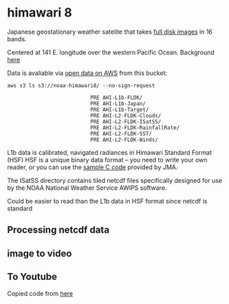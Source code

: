 # himawari 8
Japanese geostationary weather satelite that takes [full disk images](https://himawari8.nict.go.jp/) in 16 bands.

Centered at 141 E. longitude over the western Pacific Ocean. Background [here](https://github.com/awslabs/open-data-docs/blob/main/docs/noaa/noaa-himawari/2020July07_JMA_Himawari.pdf)

Data is avaliable via [open data on AWS](https://registry.opendata.aws/noaa-himawari/) from this bucket:
```shell
aws s3 ls s3://noaa-himawari8/ --no-sign-request
```
```shell
                           PRE AHI-L1b-FLDK/
                           PRE AHI-L1b-Japan/
                           PRE AHI-L1b-Target/
                           PRE AHI-L2-FLDK-Clouds/
                           PRE AHI-L2-FLDK-ISatSS/
                           PRE AHI-L2-FLDK-RainfallRate/
                           PRE AHI-L2-FLDK-SST/
                           PRE AHI-L2-FLDK-Winds/
```

L1b data is calibrated, navigated radiances in Himawari Standard Format (HSF)
HSF is a unique binary data format – you need to write your own reader, or you can use the [sample C code](https://www.data.jma.go.jp/mscweb/en/himawari89/space_segment/spsg_sample.html) provided by JMA.

The ISatSS directory contains tiled netcdf files specifically designed for use by the NOAA National Weather Service AWIPS software.

Could be easier to read than the L1b data in HSF format since netcdf is standard

## Processing netcdf data

## image to video

## To Youtube
Copied code from [here](https://developers.google.com/youtube/v3/guides/uploading_a_video)

